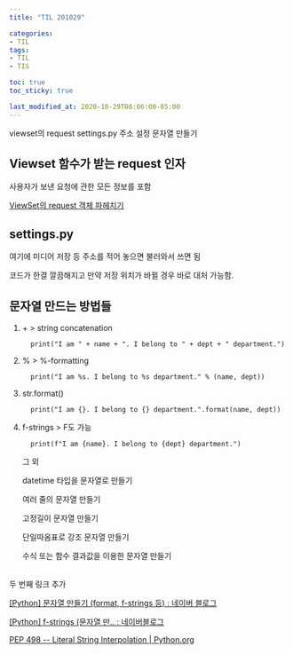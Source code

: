 ```yaml
---
title: "TIL 201029"

categories:
- TIL
tags:
- TIL
- TIS

toc: true
toc_sticky: true

last_modified_at: 2020-10-29T08:06:00-05:00
---
```

viewset의 request settings.py 주소 설정 문자열 만들기

## Viewset 함수가 받는 request 인자

사용자가 보낸 요청에 관한 모든 정보를 포함

[ViewSet의 request 객체 파헤치기](https://show-me-the-money.tistory.com/38)

## settings.py

여기에 미디어 저장 등 주소를 적어 놓으면 불러와서 쓰면 됨

코드가 한결 깔끔해지고 만약 저장 위치가 바뀔 경우 바로 대처 가능함.

## 문자열 만드는 방법들

1) \+ \> string concatenation

         print("I am " + name + ". I belong to " + dept + " department.")

2) % > %-formatting

         print("I am %s. I belong to %s department." % (name, dept))
 
3) str.format()
      
         print("I am {}. I belong to {} department.".format(name, dept))

4) f-strings > F도 가능

         print(f"I am {name}. I belong to {dept} department.")

     그 외
  
     datetime 타입을 문자열로 만들기
    
     여러 줄의 문자열 만들기

     고정길이 문자열 만들기

     단일따옴표로 강조 문자열 만들기

     수식 또는 함수 결과값을 이용한 문자열 만들기

  <br/>
  두 번째 링크 추가
  
[\[Python\] 문자열 만들기 (format, f-strings 등) : 네이버 블로그](https://m.blog.naver.com/wideeyed/221789911275)

[\[Python\] f-strings (문자열 만.. : 네이버블로그](https://blog.naver.com/wideeyed/221789949278)

[PEP 498 -- Literal String Interpolation | Python.org](https://www.python.org/dev/peps/pep-0498/)
